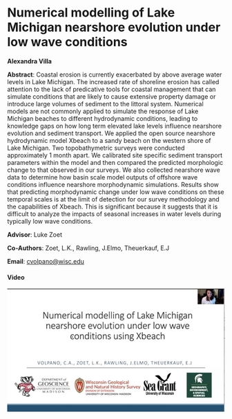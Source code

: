 #  Numerical modelling of Lake Michigan nearshore evolution under low wave conditions

**Alexandra Villa**

**Abstract**:  Coastal erosion is currently exacerbated by above average water levels in Lake Michigan. The increased rate of shoreline erosion has called attention to the lack of predicative tools for coastal management that can simulate conditions that are likely to cause extensive property damage or introduce large volumes of sediment to the littoral system. Numerical models are not commonly applied to simulate the response of Lake Michigan beaches to different hydrodynamic conditions, leading to knowledge gaps on how long term elevated lake levels influence nearshore evolution and sediment transport. We applied the open source nearshore hydrodynamic model Xbeach to a sandy beach on the western shore of Lake Michigan. Two topobathymetric surveys were conducted approximately 1 month apart. We calibrated site specific sediment transport parameters within the model and then compared the predicted morphologic change to that observed in our surveys. We also collected nearshore wave data to determine how basin scale model outputs of offshore wave conditions influence nearshore morphodynamic simulations. Results show that predicting morphodynamic change under low wave conditions on these temporal scales is at the limit of detection for our survey methodology and the capabilities of Xbeach. This is significant because it suggests that it is difficult to analyze the impacts of seasonal increases in water levels during typically low wave conditions.


**Advisor**: Luke Zoet

**Co-Authors**: Zoet, L.K., Rawling, J.Elmo, Theuerkauf, E.J

**Email**: [cvolpano@wisc.edu](mailto:cvolpano@wisc.edu)

#### Video
[![cvolpano_thumb](../../img/cvolpano_thumb.jpg)](../../videos/cvolpano.mp4)
